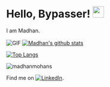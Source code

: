 # Hello, Bypasser! <img src="https://raw.githubusercontent.com/MartinHeinz/MartinHeinz/master/wave.gif" width="30px">

I am Madhan.

<img align="center" alt="GIF" src="https://64.media.tumblr.com/ca9e88da893983165efe900cfe141aba/tumblr_nnx3wcLEKt1qciqqno3_640.gifv" />

<a href="https://github.com/anuraghazra/github-readme-stats">
  <img align="center" src="https://github-readme-stats.vercel.app/api?username=madhanmohans&show_icons=true&theme=omni" alt="Madhan's github stats" />
</a>
<br>

[![Top Langs](https://github-readme-stats.vercel.app/api/top-langs/?username=madhanmohans&theme=omni)](https://github.com/anuraghazra/github-readme-stats)

<img src="https://komarev.com/ghpvc/?username=madhanmohans&color=red" alt="madhanmohans"/>

<!--[![github-readme-twitter](https://github-readme-twitter.gazf.vercel.app/api?id=medi0cremind&theme=dark)](https://github.com/gazf/github-readme-twitter)-->

Find me on [![LinkedIn][2.2]][2].

[1.2]: http://i.imgur.com/wWzX9uB.png (twitter icon without padding)
[2.2]: https://raw.githubusercontent.com/MartinHeinz/MartinHeinz/master/linkedin-3-16.png (LinkedIn icon without padding)
[2]: https://www.linkedin.com/in/madhan-mohan-s/
